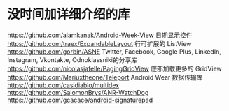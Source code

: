 没时间加详细介绍的库
====================

https://github.com/alamkanak/Android-Week-View 日期显示控件  
https://github.com/traex/ExpandableLayout 行可扩展的 ListView  
https://github.com/gorbin/ASNE Twitter, Facebook, Google Plus, LinkedIn, Instagram, Vkontakte, Odnoklassniki的分享库  
https://github.com/nicolasjafelle/PagingGridView 底部加载更多的 GridView  
https://github.com/Mariuxtheone/Teleport Android Wear 数据传输库  
https://github.com/casidiablo/multidex  
https://github.com/SalomonBrys/ANR-WatchDog  
https://github.com/gcacace/android-signaturepad  
